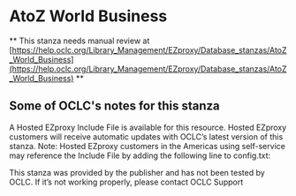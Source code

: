 # AtoZ World Business
** This stanza needs manual review at [https://help.oclc.org/Library_Management/EZproxy/Database_stanzas/AtoZ_World_Business](https://help.oclc.org/Library_Management/EZproxy/Database_stanzas/AtoZ_World_Business) **

## Some of OCLC's notes for this stanza

A Hosted EZproxy Include File is available for this resource. Hosted EZproxy customers will receive automatic updates with OCLC&rsquo;s latest version of this stanza. Note: Hosted EZproxy customers in the Americas using self-service may reference the Include File by adding the following line to config.txt:

This stanza was provided by the publisher and has not been tested by OCLC. If it&rsquo;s not working properly, please contact OCLC Support

&nbsp;
